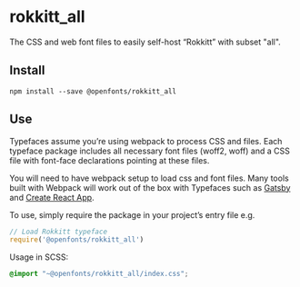 
# rokkitt_all

The CSS and web font files to easily self-host “Rokkitt” with subset "all".

## Install

`npm install --save @openfonts/rokkitt_all`

## Use

Typefaces assume you’re using webpack to process CSS and files. Each typeface
package includes all necessary font files (woff2, woff) and a CSS file with
font-face declarations pointing at these files.

You will need to have webpack setup to load css and font files. Many tools built
with Webpack will work out of the box with Typefaces such as [Gatsby](https://github.com/gatsbyjs/gatsby)
and [Create React App](https://github.com/facebookincubator/create-react-app).

To use, simply require the package in your project’s entry file e.g.

```javascript
// Load Rokkitt typeface
require('@openfonts/rokkitt_all')
```

Usage in SCSS:
```scss
@import "~@openfonts/rokkitt_all/index.css";
```
